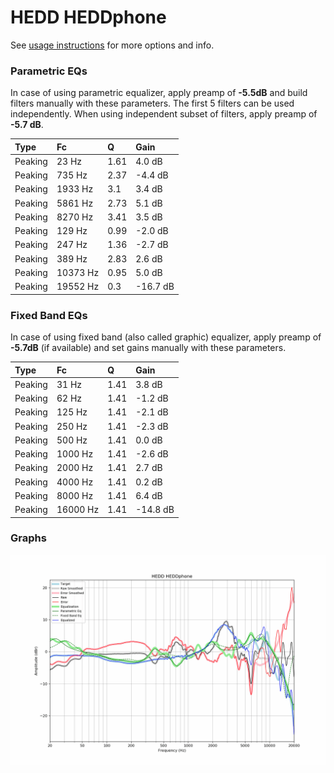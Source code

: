 # HEDD HEDDphone
See [usage instructions](https://github.com/jaakkopasanen/AutoEq#usage) for more options and info.

### Parametric EQs
In case of using parametric equalizer, apply preamp of **-5.5dB** and build filters manually
with these parameters. The first 5 filters can be used independently.
When using independent subset of filters, apply preamp of **-5.7 dB**.

| Type    | Fc       |    Q | Gain     |
|:--------|:---------|:-----|:---------|
| Peaking | 23 Hz    | 1.61 | 4.0 dB   |
| Peaking | 735 Hz   | 2.37 | -4.4 dB  |
| Peaking | 1933 Hz  | 3.1  | 3.4 dB   |
| Peaking | 5861 Hz  | 2.73 | 5.1 dB   |
| Peaking | 8270 Hz  | 3.41 | 3.5 dB   |
| Peaking | 129 Hz   | 0.99 | -2.0 dB  |
| Peaking | 247 Hz   | 1.36 | -2.7 dB  |
| Peaking | 389 Hz   | 2.83 | 2.6 dB   |
| Peaking | 10373 Hz | 0.95 | 5.0 dB   |
| Peaking | 19552 Hz | 0.3  | -16.7 dB |

### Fixed Band EQs
In case of using fixed band (also called graphic) equalizer, apply preamp of **-5.7dB**
(if available) and set gains manually with these parameters.

| Type    | Fc       |    Q | Gain     |
|:--------|:---------|:-----|:---------|
| Peaking | 31 Hz    | 1.41 | 3.8 dB   |
| Peaking | 62 Hz    | 1.41 | -1.2 dB  |
| Peaking | 125 Hz   | 1.41 | -2.1 dB  |
| Peaking | 250 Hz   | 1.41 | -2.3 dB  |
| Peaking | 500 Hz   | 1.41 | 0.0 dB   |
| Peaking | 1000 Hz  | 1.41 | -2.6 dB  |
| Peaking | 2000 Hz  | 1.41 | 2.7 dB   |
| Peaking | 4000 Hz  | 1.41 | 0.2 dB   |
| Peaking | 8000 Hz  | 1.41 | 6.4 dB   |
| Peaking | 16000 Hz | 1.41 | -14.8 dB |

### Graphs
![](./HEDD%20HEDDphone.png)